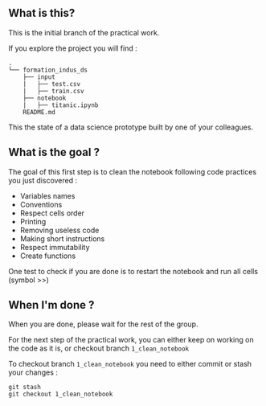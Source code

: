 What is this?
-------------
This is the initial branch of the practical work.

If you explore the project you will find :


    .
    └── formation_indus_ds 
        ├── input
        |   ├── test.csv
        |   ├── train.csv
        ├── notebook
        |   ├── titanic.ipynb
        README.md
        
This the state of a data science prototype built by one of your colleagues.   


What is the goal ?
-------------------
The goal of this first step is to clean the notebook following code practices you just discovered :

- Variables names
- Conventions
- Respect cells order
- Printing
- Removing useless code
- Making short instructions
- Respect immutability
- Create functions 


One test to check if you are done is to restart the notebook and run all cells (symbol >>)


When I'm done ?
---------------
When you are done, please wait for the rest of the group.

For the next step of the practical work, you can either 
keep on working on the code as it is, or checkout branch `1_clean_notebook`

To checkout branch `1_clean_notebook` you need to either commit 
or stash your changes : 

```
git stash
git checkout 1_clean_notebook
```